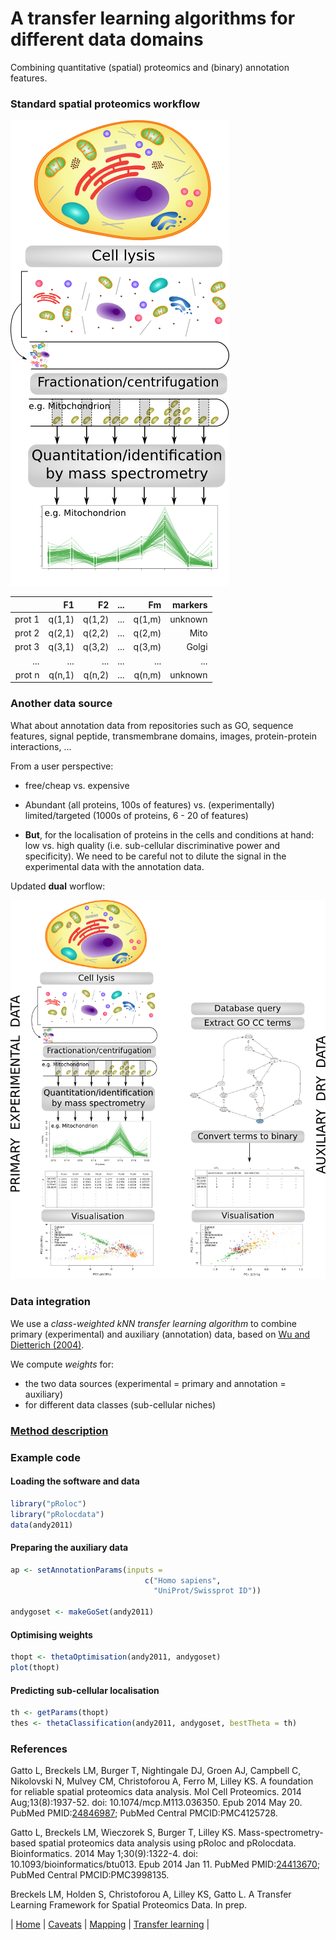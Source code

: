 # A transfer learning algorithms for different data domains

Combining quantitative (spatial) proteomics and (binary) annotation
features.

### Standard spatial proteomics workflow

![Spatial proteomics workflow](./figure/workflow_primary.png)


|        | F1   | F2   | ...  | Fm   |  markers   |
|-------:|-----:|-----:|-----:|-----:|-----------:|
| prot 1 |q(1,1)|q(1,2)| ...  |q(1,m)| unknown    |
| prot 2 |q(2,1)|q(2,2)| ...  |q(2,m)| Mito       |
| prot 3 |q(3,1)|q(3,2)| ...  |q(3,m)| Golgi      |
| ...    | ...  | ...  | ...  | ...  | ...        |
| prot n |q(n,1)|q(n,2)| ...  |q(n,m)| unknown    |


### Another data source

What about annotation data from repositories such as GO, sequence
features, signal peptide, transmembrane domains, images,
protein-protein interactions, ...

From a user perspective:

- free/cheap vs. expensive

- Abundant (all proteins, 100s of features) vs. (experimentally)
  limited/targeted (1000s of proteins, 6 - 20 of features)

- **But**, for the localisation of proteins in the cells and
  conditions at hand: low vs. high quality (i.e. sub-cellular
  discriminative power and specificity). We need to be careful not to
  dilute the signal in the experimental data with the annotation data.

Updated **dual** worflow:

![Dual proteomics workflow](./figure/workflow.png)

### Data integration

We use a *class-weighted kNN transfer learning algorithm* to combine
primary (experimental) and auxiliary (annotation) data, based on
[Wu and Dietterich (2004)](http://citeseer.ist.psu.edu/viewdoc/summary?doi=10.1.1.94.594).

We compute *weights* for:

- the two data sources (experimental = primary and annotation =
  auxiliary)
- for different data classes (sub-cellular niches)

### [Method description](https://github.com/ComputationalProteomicsUnit/Intro-Integ-Omics-Prot/blob/master/thetatut.pdf?raw=true)

### Example code

#### Loading the software and data


```r
library("pRoloc")
library("pRolocdata")
data(andy2011)
```

#### Preparing the auxiliary data

```r
ap <- setAnnotationParams(inputs =
                              c("Homo sapiens",
                                "UniProt/Swissprot ID"))

andygoset <- makeGoSet(andy2011)
```

#### Optimising weights

```r
thopt <- thetaOptimisation(andy2011, andygoset)
plot(thopt)
```

#### Predicting sub-cellular localisation

```r
th <- getParams(thopt)
thes <- thetaClassification(andy2011, andygoset, bestTheta = th)
```

### References

Gatto L, Breckels LM, Burger T, Nightingale DJ, Groen AJ, Campbell C,
Nikolovski N, Mulvey CM, Christoforou A, Ferro M, Lilley KS. A
foundation for reliable spatial proteomics data analysis. Mol Cell
Proteomics. 2014 Aug;13(8):1937-52. doi: 10.1074/mcp.M113.036350. Epub
2014 May 20. PubMed
PMID:[24846987](http://www.ncbi.nlm.nih.gov/pubmed/24846987); PubMed
Central PMCID:PMC4125728.


Gatto L, Breckels LM, Wieczorek S, Burger T, Lilley KS.
Mass-spectrometry-based spatial proteomics data analysis using pRoloc
and pRolocdata. Bioinformatics. 2014 May 1;30(9):1322-4. doi:
10.1093/bioinformatics/btu013. Epub 2014 Jan 11. PubMed
PMID:[24413670](http://www.ncbi.nlm.nih.gov/pubmed/24413670); PubMed
Central PMCID:PMC3998135.


Breckels LM, Holden S, Christoforou A, Lilley KS, Gatto L. A Transfer
Learning Framework for Spatial Proteomics Data. In prep.


| [Home](./README.md) | [Caveats](./Caveats.md) | [Mapping](./mapping.md) | [Transfer learning](./transfer-learning.md) |
